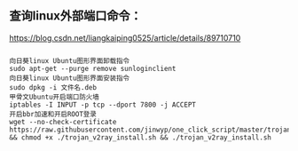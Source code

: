 ## 查询linux外部端口命令：

https://blog.csdn.net/liangkaiping0525/article/details/89710710

##### 

```shell
向日葵linux Ubuntu图形界面卸载指令
sudo apt-get --purge remove sunloginclient
向日葵linux Ubuntu图形界面安装指令
sudo dpkg -i 文件名.deb
甲骨文Ubuntu开启端口防火墙
iptables -I INPUT -p tcp --dport 7800 -j ACCEPT
开启bbr加速和开启ROOT登录
wget --no-check-certificate https://raw.githubusercontent.com/jinwyp/one_click_script/master/trojan_v2ray_install.sh && chmod +x ./trojan_v2ray_install.sh && ./trojan_v2ray_install.sh
